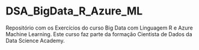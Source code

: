 # DSA_BigData_R_Azure_ML
Repositório com os Exercícios do curso Big Data com Linguagem R e Azure Machine Learning. Este curso faz parte da formação Cientista de Dados da Data Science Academy.
